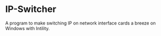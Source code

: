 # IP-Switcher
A program to make switching IP on network interface cards a breeze on Windows with Intility. 

